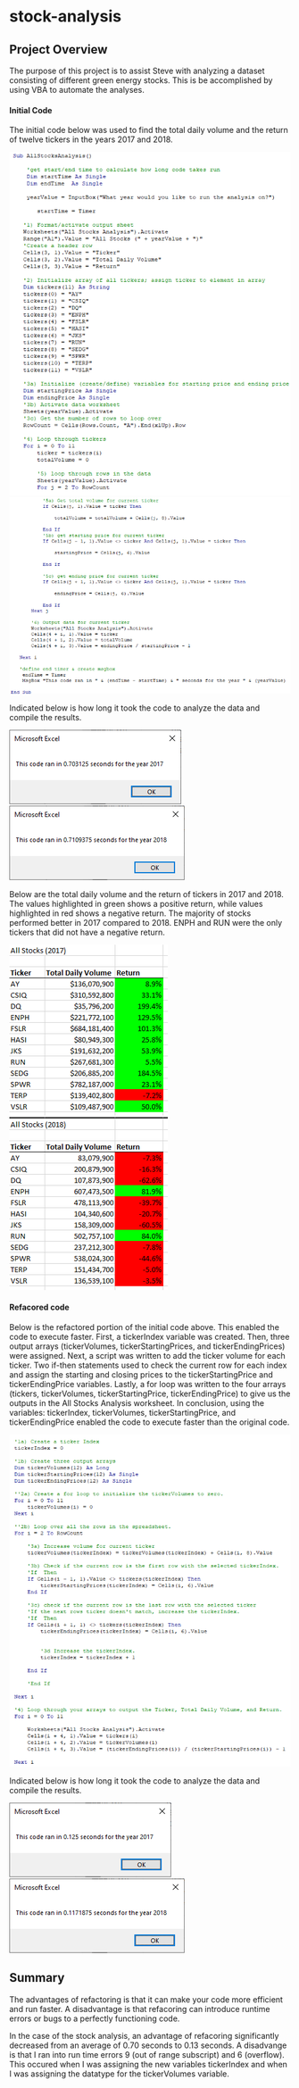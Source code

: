 # stock-analysis
## Project Overview
The purpose of this project is to assist Steve with analyzing a dataset consisting of different green energy stocks. This is be accomplished by using VBA to automate the analyses. 


####  Initial Code
The initial code below was used to find the total daily volume and the return of twelve tickers in the years 2017 and 2018.

![initialcode1.PNG](https://github.com/jlynw/stock-analysis/blob/main/Resources/initialcode1.PNG)
![initialcode2.PNG](https://github.com/jlynw/stock-analysis/blob/main/Resources/initialcode2.PNG)


Indicated below is how long it took the code to analyze the data and compile the results.

![initialVBA_Challenge_2017.PNG](https://github.com/jlynw/stock-analysis/blob/main/Resources/initialVBA_Challenge_2017.PNG) 
![initial_VBA_Challenge_2018.PNG](https://github.com/jlynw/stock-analysis/blob/main/Resources/initial_VBA_Challenge_2018.PNG)


Below are the total daily volume and the return of tickers in 2017 and 2018. The values highlighted in green shows a positive return, while values highlighted in red shows a negative return. The majority of stocks performed better in 2017 compared to 2018. ENPH and RUN were the only tickers that did not have a negative return.

![Stock_Analysis_Output_2017.PNG](https://github.com/jlynw/stock-analysis/blob/main/Resources/Stock_Analysis_Output_2017.PNG)
![Stock_Analysis_Output_2018.PNG](https://github.com/jlynw/stock-analysis/blob/main/Resources/Stock_Analysis_Output_2018.PNG)

#### Refacored code
Below is the refactored portion of the initial code above. This enabled the code to execute faster. First, a tickerIndex variable was created. Then, three output arrays (tickerVolumes, tickerStartingPrices, and tickerEndingPrices) were assigned. Next, a script was written to add the ticker volume for each ticker. Two if-then statements used to check the current row for each index and assign the starting and closing prices to the tickerStartingPrice and tickerEndingPrice variables. Lastly, a for loop was written to the four arrays (tickers, tickerVolumes, tickerStartingPrice, tickerEndingPrice) to give us the outputs in the All Stocks Analysis worksheet. In conclusion, using the variables: tickerIndex, tickerVolumes, tickerStartingPrice, and tickerEndingPrice enabled the code to execute faster than the original code. 

![refactored.PNG](https://github.com/jlynw/stock-analysis/blob/main/Resources/refactored.PNG)

Indicated below is how long it took the code to analyze the data and compile the results.

![VBA_Challenge_2017.PNG](https://github.com/jlynw/stock-analysis/blob/main/Resources/VBA_Challenge_2017.PNG) 
![VBA_Challenge_2018.PNG](https://github.com/jlynw/stock-analysis/blob/main/Resources/VBA_Challenge_2018.PNG)

## Summary
The advantages of refactoring is that it can make your code more efficient and run faster. A disadvantage is that refacoring can introduce runtime errors or bugs to a perfectly functioning code.

In the case of the stock analysis, an advantage of refacoring significantly decreased from an average of 0.70 seconds to 0.13 seconds. A disadvange is that I ran into run time errors 9 (out of range subscript) and 6 (overflow). This occured when I was assigning the new variables tickerIndex and when I was assigning the datatype for the tickerVolumes variable.
